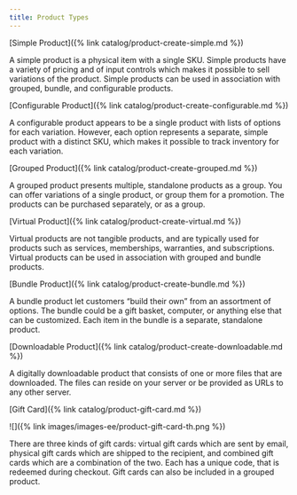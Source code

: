 ```yaml
---
title: Product Types
---
```


[Simple Product]({% link catalog/product-create-simple.md %})

A simple product is a physical item with a single SKU. Simple products have a variety of pricing and of input controls which makes it possible to sell variations of the product. Simple products can be used in association with grouped, bundle, and configurable products.

[Configurable Product]({% link catalog/product-create-configurable.md %})

A configurable product appears to be a single product with lists of options for each variation. However, each option represents a separate, simple product with a distinct SKU, which makes it possible to track inventory for each variation.

[Grouped Product]({% link catalog/product-create-grouped.md %})

A grouped product presents multiple, standalone products as a group. You can offer variations of a single product, or group them for a promotion. The products can be purchased separately, or as a group.

[Virtual Product]({% link catalog/product-create-virtual.md %})

Virtual products are not tangible products, and are typically used for products such as services, memberships, warranties, and subscriptions. Virtual products can be used in association with grouped and bundle products.

[Bundle Product]({% link catalog/product-create-bundle.md %})

A bundle product let customers “build their own” from an assortment of options. The bundle could be a gift basket, computer, or anything else that can be customized. Each item in the bundle is a separate, standalone product.

[Downloadable Product]({% link catalog/product-create-downloadable.md %})

A digitally downloadable product that consists of one or more files that are downloaded. The files can reside on your server or be provided as URLs to any other server.

<!--{% if "Default.EE-B2B" contains site.edition %}-->
[Gift Card]({% link catalog/product-gift-card.md %})

![]({% link images/images-ee/product-gift-card-th.png %})

There are three kinds of gift cards: virtual gift cards which are sent by email, physical gift cards which are shipped to the recipient, and combined gift cards which are a combination of the two. Each has a unique code, that is redeemed during checkout. Gift cards can also be included in a grouped product.
<!--{% endif %}-->
